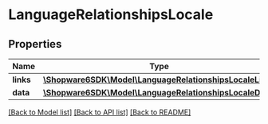 # LanguageRelationshipsLocale

## Properties
Name | Type | Description | Notes
------------ | ------------- | ------------- | -------------
**links** | [**\Shopware6SDK\Model\LanguageRelationshipsLocaleLinks**](LanguageRelationshipsLocaleLinks.md) |  | [optional] 
**data** | [**\Shopware6SDK\Model\LanguageRelationshipsLocaleData**](LanguageRelationshipsLocaleData.md) |  | [optional] 

[[Back to Model list]](../../README.md#documentation-for-models) [[Back to API list]](../../README.md#documentation-for-api-endpoints) [[Back to README]](../../README.md)


